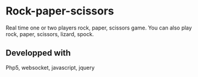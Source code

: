 # Rock-paper-scissors
Real time one or two players rock, paper, scissors game. You can also play rock, paper, scissors, lizard, spock.
## Developped with 
Php5, websocket, javascript, jquery

